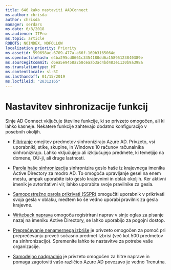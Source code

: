 ```yaml
---
title: 646 kako nastaviti AADConnect
ms.author: chrisda
author: chrisda
manager: serdars
ms.date: 6/8/2018
ms.audience: ITPro
ms.topic: article
ROBOTS: NOINDEX, NOFOLLOW
localization_priority: Priority
ms.assetid: 599698ac-6709-477a-a66f-169b3165064e
ms.openlocfilehash: e4ba295cd0661c3454180dd6a15895123840389e
ms.sourcegitcommit: d6ea5e9458a2b8ceaab3ac4bd483e1130b9a398a
ms.translationtype: MT
ms.contentlocale: sl-SI
ms.lasthandoff: 01/15/2019
ms.locfileid: "28312165"
---
```

# <a name="configure-sync-features"></a>Nastavitev sinhronizacije funkcij

Sinje AD Connect vključuje številne funkcije, ki so privzeto omogočen, ali ki lahko kasneje. Nekatere funkcije zahtevajo dodatno konfiguracijo v posebnih okoljih.
  
- [Filtriranje](https://docs.microsoft.com/azure/active-directory/connect/active-directory-aadconnectsync-configure-filtering) omejitev predmetov sinhronizirajo Azure AD. Privzeto, vsi uporabniki, stike, skupine, in Windows 10 računov računalnika sinhronizirajo. Lahko vključujejo ali izključujejo predmete, ki temeljijo na domene, OU-ji, ali druge lastnosti. 
    
- [Parola haše sinhronizacija](https://docs.microsoft.com/azure/active-directory/connect/active-directory-aadconnectsync-implement-password-hash-synchronization) sinhronizira geslo haše iz krajevnega imenika Active Directory za modro AD. To omogoča upravljanje gesel na enem mestu, ampak uporabite isto geslo krajevnimi in oblak okoljih. Ker aktivni imenik je avtoritativni vir, lahko uporabite svoje pravilnike za gesla. 
    
- [Samopostrežno parola prikrivati (SSPR)](https://docs.microsoft.com/azure/active-directory/authentication/quickstart-sspr) omogučiti uporabnik v prikrivati svoja gesla v oblaku, medtem ko še vedno uporabi pravilnik za gesla krajevne. 
    
- [Writeback naprava](https://docs.microsoft.com/azure/active-directory/connect/active-directory-aadconnect-feature-device-writeback) omogoča registrirani naprav v sinje oglas za pisanje nazaj na imeniku Active Directory, se lahko uporabijo za pogojni dostop. 
    
- [Preprečevanje nenamernega izbriše](https://docs.microsoft.com/azure/active-directory/connect/active-directory-aadconnectsync-feature-prevent-accidental-deletes) je privzeto omogočen za pomoč pri preprečevanju preveč sočasno predmet Izbrisi (več kot 500 predmetov na sinhronizacijo). Spremenite lahko te nastavitve za potrebe vaše organizacije. 
    
- [Samodejno nadgradnjo](https://docs.microsoft.com/azure/active-directory/connect/active-directory-aadconnect-feature-automatic-upgrade) je privzeto omogočen za hitre naprave in pomaga zagotoviti vašo različico Azure AD povezavo je vedno Trenutna. 
    


